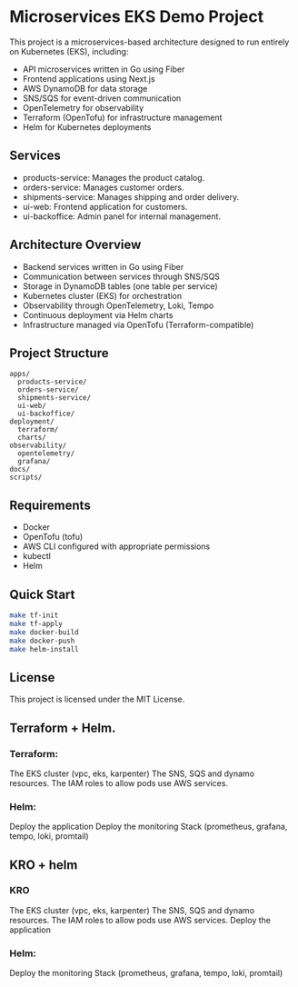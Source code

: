 # Microservices EKS Demo Project

This project is a microservices-based architecture designed to run entirely on Kubernetes (EKS), including:

- API microservices written in Go using Fiber
- Frontend applications using Next.js
- AWS DynamoDB for data storage
- SNS/SQS for event-driven communication
- OpenTelemetry for observability
- Terraform (OpenTofu) for infrastructure management
- Helm for Kubernetes deployments

## Services

- products-service: Manages the product catalog.
- orders-service: Manages customer orders.
- shipments-service: Manages shipping and order delivery.
- ui-web: Frontend application for customers.
- ui-backoffice: Admin panel for internal management.

## Architecture Overview

- Backend services written in Go using Fiber
- Communication between services through SNS/SQS
- Storage in DynamoDB tables (one table per service)
- Kubernetes cluster (EKS) for orchestration
- Observability through OpenTelemetry, Loki, Tempo
- Continuous deployment via Helm charts
- Infrastructure managed via OpenTofu (Terraform-compatible)

## Project Structure

```
apps/
  products-service/
  orders-service/
  shipments-service/
  ui-web/
  ui-backoffice/
deployment/
  terraform/
  charts/
observability/
  opentelemetry/
  grafana/
docs/
scripts/
```

## Requirements

- Docker
- OpenTofu (tofu)
- AWS CLI configured with appropriate permissions
- kubectl
- Helm

## Quick Start

```bash
make tf-init
make tf-apply
make docker-build
make docker-push
make helm-install
```

## License

This project is licensed under the MIT License.

## Terraform + Helm.
### Terraform:
The EKS cluster (vpc, eks, karpenter)
The SNS, SQS and dynamo resources.
The IAM roles to allow pods use AWS services.
### Helm:
Deploy the application
Deploy the monitoring Stack (prometheus, grafana, tempo, loki, promtail)

## KRO + helm
### KRO
The EKS cluster (vpc, eks, karpenter)
The SNS, SQS and dynamo resources.
The IAM roles to allow pods use AWS services.
Deploy the application
### Helm:
Deploy the monitoring Stack (prometheus, grafana, tempo, loki, promtail)
